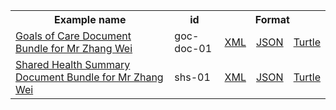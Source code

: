 <table class="list" width="100%">            
   <tr>
     <th>Example name</th>
     <th>id</th>
     <th colspan="3">Format</th>
   </tr>
   <tr>
      <td><a href="Bundle-goc-doc-01.html">Goals of Care Document Bundle for Mr Zhang Wei</a></td>
      <td>goc-doc-01</td>
      <td><a href="Bundle-goc-doc-01.xml.html">XML</a></td>
      <td><a href="Bundle-goc-doc-01.json.html">JSON</a></td>
      <td><a href="Bundle-goc-doc-01.ttl.html">Turtle</a></td>
   </tr>
   <tr>
      <td><a href="Bundle-shs-01.html">Shared Health Summary Document Bundle for Mr Zhang Wei</a></td>
      <td>shs-01</td>
      <td><a href="Bundle-shs-01.xml.html">XML</a></td>
      <td><a href="Bundle-shs-01.json.html">JSON</a></td>
      <td><a href="Bundle-shs-01.ttl.html">Turtle</a></td>
   </tr>                  
</table>